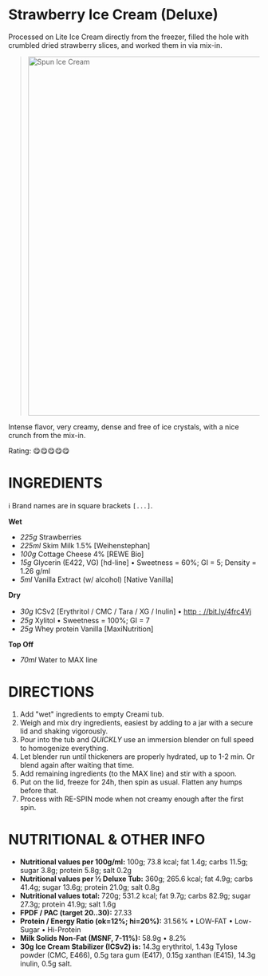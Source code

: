 # Strawberry Ice Cream (Deluxe)

Processed on Lite Ice Cream directly from the freezer,
filled the hole with crumbled dried strawberry slices,
and worked them in via mix-in.

> <img width=720 alt="Spun Ice Cream" src="https://raw.githubusercontent.com/jhermann/ice-creamery/refs/heads/main/recipes/Strawberry%20Ice%20Cream%20(Deluxe)/Strawberry_2024-11-07_1.jpg" />


Intense flavor, very creamy, dense and free of ice crystals,
with a nice crunch from the mix-in.

Rating: 😋😋😋😋😋


# INGREDIENTS

ℹ️ Brand names are in square brackets `[...]`.

**Wet**

  - _225g_ Strawberries
  - _225ml_ Skim Milk 1.5% [Weihenstephan]
  - _100g_ Cottage Cheese 4% [REWE Bio]
  - _15g_ Glycerin (E422, VG) [hd-line] • Sweetness = 60%; GI = 5; Density = 1.26 g/ml
  - _5ml_ Vanilla Extract (w/ alcohol) [Native Vanilla]

**Dry**

  - _30g_ ICSv2 [Erythritol / CMC / Tara / XG / Inulin] • [http﹕//bit.ly/4frc4Vj](https://github.com/jhermann/ice-creamery/tree/main/recipes/Ice%20Cream%20Stabilizer%20%28ICS%29)
  - _25g_ Xylitol • Sweetness = 100%; GI = 7
  - _25g_ Whey protein Vanilla [MaxiNutrition]

**Top Off**

  - _70ml_ Water to MAX line

# DIRECTIONS

 1. Add "wet" ingredients to empty Creami tub.
 1. Weigh and mix dry ingredients, easiest by adding to a jar with a secure lid and shaking vigorously.
 1. Pour into the tub and *QUICKLY* use an immersion blender on full speed to homogenize everything.
 1. Let blender run until thickeners are properly hydrated, up to 1-2 min. Or blend again after waiting that time.
 1. Add remaining ingredients (to the MAX line) and stir with a spoon.
 1. Put on the lid, freeze for 24h, then spin as usual. Flatten any humps before that.
 1. Process with RE-SPIN mode when not creamy enough after the first spin.

# NUTRITIONAL & OTHER INFO
- **Nutritional values per 100g/ml:** 100g; 73.8 kcal; fat 1.4g; carbs 11.5g; sugar 3.8g; protein 5.8g; salt 0.2g
- **Nutritional values per ½ Deluxe Tub:** 360g; 265.6 kcal; fat 4.9g; carbs 41.4g; sugar 13.6g; protein 21.0g; salt 0.8g
- **Nutritional values total:** 720g; 531.2 kcal; fat 9.7g; carbs 82.9g; sugar 27.3g; protein 41.9g; salt 1.6g
- **FPDF / PAC (target 20..30):** 27.33
- **Protein / Energy Ratio (ok=12%; hi=20%):** 31.56% • LOW-FAT • Low-Sugar • Hi-Protein
- **Milk Solids Non-Fat (MSNF, 7-11%):** 58.9g • 8.2%
- **30g Ice Cream Stabilizer (ICSv2) is:** 14.3g erythritol, 1.43g Tylose powder (CMC, E466), 
0.5g tara gum (E417), 0.15g xanthan (E415),
14.3g inulin, 0.5g salt.
